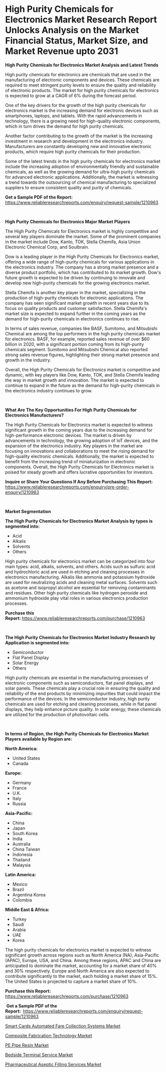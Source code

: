 <p><h1>High Purity Chemicals for Electronics Market Research Report Unlocks Analysis on the Market Financial Status, Market Size, and Market Revenue upto 2031</h1></p><p><strong>High Purity Chemicals for Electronics Market Analysis and Latest Trends</strong></p>
<p><p>High purity chemicals for electronics are chemicals that are used in the manufacturing of electronic components and devices. These chemicals are required to meet stringent purity levels to ensure the quality and reliability of electronic products. The market for high purity chemicals for electronics is expected to grow at a CAGR of 6% during the forecast period.</p><p>One of the key drivers for the growth of the high purity chemicals for electronics market is the increasing demand for electronic devices such as smartphones, laptops, and tablets. With the rapid advancements in technology, there is a growing need for high-quality electronic components, which in turn drives the demand for high purity chemicals.</p><p>Another factor contributing to the growth of the market is the increasing investment in research and development in the electronics industry. Manufacturers are constantly developing new and innovative electronic products, which require high purity chemicals for their production.</p><p>Some of the latest trends in the high purity chemicals for electronics market include the increasing adoption of environmentally friendly and sustainable chemicals, as well as the growing demand for ultra-high purity chemicals for advanced electronic applications. Additionally, the market is witnessing a trend towards the outsourcing of chemical manufacturing to specialized suppliers to ensure consistent quality and purity of chemicals.</p></p>
<p><strong>Get a Sample PDF of the Report:&nbsp;</strong> <a href="https://www.reliableresearchreports.com/enquiry/request-sample/1210963">https://www.reliableresearchreports.com/enquiry/request-sample/1210963</a></p>
<p>&nbsp;</p>
<p><strong>High Purity Chemicals for Electronics Major Market Players</strong></p>
<p><p>The High Purity Chemicals for Electronics market is highly competitive and several key players dominate the market. Some of the prominent companies in the market include Dow, Kanto, TOK, Stella Chemifa, Asia Union Electronic Chemical Corp, and Soulbrain.</p><p>Dow is a leading player in the High Purity Chemicals for Electronics market, offering a wide range of high-purity chemicals for various applications in the electronics industry. The company has a strong market presence and a diverse product portfolio, which has contributed to its market growth. Dow's future growth is expected to be driven by continuing to innovate and develop new high-purity chemicals for the growing electronics market.</p><p>Stella Chemifa is another key player in the market, specializing in the production of high-purity chemicals for electronic applications. The company has seen significant market growth in recent years due to its focus on quality products and customer satisfaction. Stella Chemifa's market size is expected to expand further in the coming years as the demand for high-purity chemicals in electronics continues to rise.</p><p>In terms of sales revenue, companies like BASF, Sumitomo, and Mitsubishi Chemical are among the top performers in the high purity chemicals market for electronics. BASF, for example, reported sales revenue of over $60 billion in 2020, with a significant portion coming from its high-purity chemicals segment. Sumitomo and Mitsubishi Chemical also reported strong sales revenue figures, highlighting their strong market presence and growth in the industry. </p><p>Overall, the High Purity Chemicals for Electronics market is competitive and dynamic, with key players like Dow, Kanto, TOK, and Stella Chemifa leading the way in market growth and innovation. The market is expected to continue to expand in the future as the demand for high-purity chemicals in the electronics industry continues to grow.</p></p>
<p>&nbsp;</p>
<p><strong>What Are The Key Opportunities For High Purity Chemicals for Electronics Manufacturers?</strong></p>
<p><p>The High Purity Chemicals for Electronics market is expected to witness significant growth in the coming years due to the increasing demand for high-performance electronic devices. The market is driven by advancements in technology, the growing adoption of IoT devices, and the expansion of the electronics industry. Key players in the market are focusing on innovations and collaborations to meet the rising demand for high-quality electronic chemicals. Additionally, the market is expected to benefit from the increasing trend of miniaturization in electronic components. Overall, the High Purity Chemicals for Electronics market is poised for steady growth and offers lucrative opportunities for investors.</p></p>
<p><strong>Inquire or Share Your Questions If Any Before Purchasing This Report:</strong> <a href="https://www.reliableresearchreports.com/enquiry/pre-order-enquiry/1210963">https://www.reliableresearchreports.com/enquiry/pre-order-enquiry/1210963</a></p>
<p>&nbsp;</p>
<p><strong>Market Segmentation</strong></p>
<p><strong>The High Purity Chemicals for Electronics Market Analysis by types is segmented into:</strong></p>
<p><ul><li>Acid</li><li>Alkalis</li><li>Solvents</li><li>Others</li></ul></p>
<p><p>High purity chemicals for electronics market can be categorized into four main types: acid, alkalis, solvents, and others. Acids such as sulfuric acid and hydrochloric acid are used in etching and cleaning processes in electronics manufacturing. Alkalis like ammonia and potassium hydroxide are used for neutralizing acids and cleaning metal surfaces. Solvents such as acetone and isopropyl alcohol are essential for removing contaminants and residues. Other high purity chemicals like hydrogen peroxide and ammonium hydroxide play vital roles in various electronics production processes.</p></p>
<p><strong>Purchase this Report:&nbsp;</strong><a href="https://www.reliableresearchreports.com/purchase/1210963">https://www.reliableresearchreports.com/purchase/1210963</a></p>
<p>&nbsp;</p>
<p><strong>The High Purity Chemicals for Electronics Market Industry Research by Application is segmented into:</strong></p>
<p><ul><li>Semiconductor</li><li>Flat Panel Display</li><li>Solar Energy</li><li>Others</li></ul></p>
<p><p>High purity chemicals are essential in the manufacturing processes of electronic components such as semiconductors, flat panel displays, and solar panels. These chemicals play a crucial role in ensuring the quality and reliability of the end products by minimizing impurities that could impact the performance of the devices. In the semiconductor industry, high purity chemicals are used for etching and cleaning processes, while in flat panel displays, they help enhance picture quality. In solar energy, these chemicals are utilized for the production of photovoltaic cells.</p></p>
<p>&nbsp;</p>
<p><strong>In terms of Region, the High Purity Chemicals for Electronics Market Players available by Region are:</strong></p>
<p>
    <p> <strong> North America: </strong>
        <ul>
            <li>United States</li>
            <li>Canada</li>
        </ul>
        </p> 
    <p> <strong> Europe: </strong>
        <ul>
            <li>Germany</li>
            <li>France</li>
            <li>U.K.</li>
            <li>Italy</li>
            <li>Russia</li>
        </ul>
        </p> 
    <p> <strong> Asia-Pacific: </strong>
        <ul>
            <li>China</li>
            <li>Japan</li>
            <li>South Korea</li>
            <li>India</li>
            <li>Australia</li>
            <li>China Taiwan</li>
            <li>Indonesia</li>
            <li>Thailand</li>
            <li>Malaysia</li>
        </ul>
        </p> 
    <p> <strong> Latin America: </strong>
        <ul>
            <li>Mexico</li>
            <li>Brazil</li>
            <li>Argentina Korea</li>
            <li>Colombia</li>
        </ul>
        </p> 
    <p> <strong> Middle East & Africa: </strong>
        <ul>
            <li>Turkey</li>
            <li>Saudi</li>
            <li>Arabia</li>
            <li>UAE</li>
            <li>Korea</li>
        </ul>
    </p>
    </p>
<p><p>The high purity chemicals for electronics market is expected to witness significant growth across regions such as North America (NA), Asia-Pacific (APAC), Europe, USA, and China. Among these regions, APAC and China are anticipated to dominate the market, accounting for a market share of 40% and 30% respectively. Europe and North America are also expected to contribute significantly to the market, each holding a market share of 15%. The United States is projected to capture a market share of 10%.</p></p>
<p><strong>Purchase this Report: </strong><a href="https://www.reliableresearchreports.com/purchase/1210963">https://www.reliableresearchreports.com/purchase/1210963</a></p>
<p>&nbsp;<strong>Get a Sample PDF of the Report:&nbsp;&nbsp;</strong><a href="https://www.reliableresearchreports.com/enquiry/request-sample/1210963">https://www.reliableresearchreports.com/enquiry/request-sample/1210963</a></p>
<p><strong></strong></p>
<p><p><a href="https://medium.com/@deniseharvey70/smart-cards-automated-fare-collection-systems-market-trends-forecast-and-competitive-analysis-to-708a0117c009">Smart Cards Automated Fare Collection Systems Market</a></p><p><a href="https://medium.com/@anamariaagolli86/composite-fabrication-technology-market-competitive-analysis-market-trends-and-forecast-to-2031-eaeb7cdb19ad">Composite Fabrication Technology Market</a></p><p><a href="https://medium.com/@deniseharvey70/pe-pipe-resin-market-size-and-market-trends-complete-industry-overview-2024-to-2031-e0bdd77048ee">PE Pipe Resin Market</a></p><p><a href="https://medium.com/@ruthmorales25/bedside-terminal-service-market-share-evolution-and-market-growth-trends-2024-2031-bbfdbcce0b49">Bedside Terminal Service Market</a></p><p><a href="https://medium.com/@anamariaagolli86/pharmaceutical-aseptic-filling-services-market-size-cagr-trends-2024-2030-0950e3aa1f2a">Pharmaceutical Aseptic Filling Services Market</a></p></p>